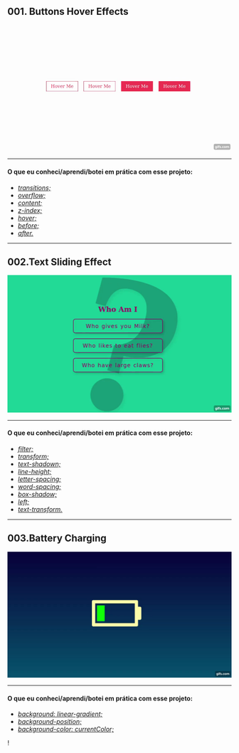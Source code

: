 ##  001. Buttons Hover Effects

![](https://github.com/diegosfc100/CSS_Tests/blob/master/001.buttons-hover-effects/gif.gif)
<hr>

#### O que eu conheci/aprendi/botei em prática com esse projeto:

- *<a href="https://www.w3schools.com/css/css3_transitions.asp">transitions;</a>*
- *<a href="https://www.w3schools.com/cssref/pr_pos_overflow.asp">overflow;</a>*
- *<a href="https://www.w3schools.com/cssref/pr_pos_overflow.asp">content;</a>*
- *<a href="https://tympanus.net/codrops/css_reference/z-index/">z-index;</a>*
- *<a href="https://www.w3schools.com/cssref/sel_hover.asp">hover;</a>*
- *<a href="https://www.w3schools.com/cssref/sel_before.asp">before;</a>*
- *<a href="https://www.w3schools.com/cssref/sel_after.asp">after.</a>*
<hr>

##  002.Text Sliding Effect

![](https://github.com/diegosfc100/CSS_Tests/blob/master/002.text-sliding-effect/002.gif)
<hr>

#### O que eu conheci/aprendi/botei em prática com esse projeto:


- *<a href="https://www.w3schools.com/cssref/css3_pr_filter.asp">filter;</a>*
- *<a href="https://www.w3schools.com/cssref/css3_pr_transform.asp">transform;</a>*
- *<a href="https://www.w3schools.com/cssref/css3_pr_text-shadow.asp">text-shadown;</a>*
- *<a href="https://www.w3schools.com/cssref/css3_pr_text-shadow.asp">line-height;</a>*
- *<a href="https://www.w3schools.com/cssref/pr_text_letter-spacing.asp">letter-spacing;</a>*
- *<a href="https://www.w3schools.com/cssref/pr_text_word-spacing.asp">word-spacing;</a>*
- *<a href="https://www.w3schools.com/cssref/css3_pr_box-shadow.asp">box-shadow;</a>*
- *<a href="https://www.w3schools.com/cssref/pr_pos_left.asp">left;</a>*
- *<a href="https://www.w3schools.com/cssref/pr_text_text-transform.asp">text-transform.</a>*
<hr>


## 003.Battery Charging

![](https://github.com/diegosfc100/CSS_Tests/blob/master/003.battery.charging/bateria.gif)
<hr>

#### O que eu conheci/aprendi/botei em prática com esse projeto:

- *<a href="https://www.w3schools.com/css/css3_gradients.asp">background: linear-gradient;</a>*
- *<a href="https://www.w3schools.com/cssref/pr_background-position.asp">background-position;</a>*
- *<a href="https://www.w3schools.com/colors/colors_currentcolor.asp">background-color: currentColor;</a>*


!